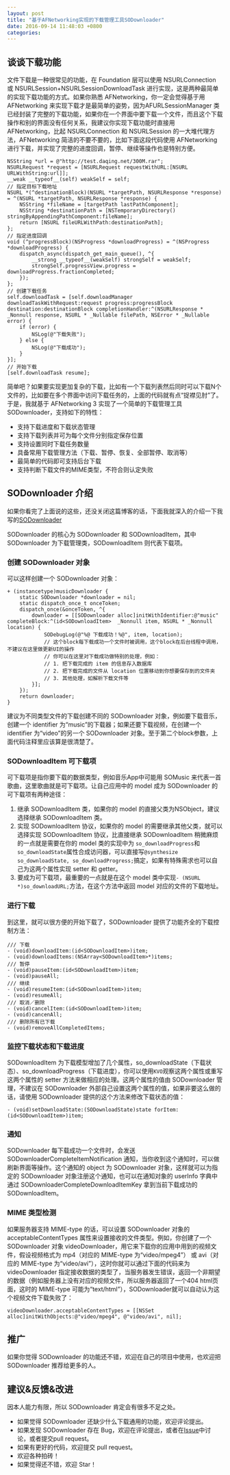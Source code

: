 ```yaml
---
layout: post
title: "基于AFNetworking实现的下载管理工具SODownloader"
date: 2016-09-14 11:48:03 +0800
categories:
---
```


## 谈谈下载功能

文件下载是一种很常见的功能，在 Foundation 层可以使用 NSURLConnection 或 NSURLSession+NSURLSessionDownloadTask 进行实现，这是两种最简单的实现下载功能的方式。如果你熟悉 AFNetworking，你一定会觉得基于用 AFNetworking 来实现下载才是最简单的姿势，因为AFURLSessionManager 类已经封装了完整的下载功能，如果你在一个界面中要下载一个文件，而且这个下载操作和别的界面没有任何关系，我建议你实现下载功能时直接用 AFNetworking，比起 NSURLConnection 和 NSURLSession 的一大堆代理方法，AFNetworking 简洁的不要不要的，比如下面这段代码使用 AFNetworking 进行下载，并实现了完整的进度回调，暂停、继续等操作也是特别方便。

```
NSString *url = @"http://test.daqing.net/300M.rar";
NSURLRequest *request = [NSURLRequest requestWithURL:[NSURL URLWithString:url]];
__weak __typeof__(self) weakSelf = self;
// 指定目标下载地址
NSURL *(^destinationBlock)(NSURL *targetPath, NSURLResponse *response) = ^(NSURL *targetPath, NSURLResponse *response) {
    NSString *fileName = [targetPath lastPathComponent];
    NSString *destinationPath = [NSTemporaryDirectory() stringByAppendingPathComponent:fileName];
    return [NSURL fileURLWithPath:destinationPath];
};
// 指定进度回调
void (^progressBlock)(NSProgress *downloadProgress) = ^(NSProgress *downloadProgress) {
    dispatch_async(dispatch_get_main_queue(), ^{
        __strong __typeof__(weakSelf) strongSelf = weakSelf;
        strongSelf.progressView.progress = downloadProgress.fractionCompleted;
    });
};
// 创建下载任务
self.downloadTask = [self.downloadManager downloadTaskWithRequest:request progress:progressBlock destination:destinationBlock completionHandler:^(NSURLResponse * _Nonnull response, NSURL * _Nullable filePath, NSError * _Nullable error) {
    if (error) {
        NSLog(@"下载失败");
    } else {
        NSLog(@"下载成功");
    }
}];
// 开始下载
[self.downloadTask resume];
```

简单吧？如果要实现更加复杂的下载，比如有一个下载列表然后同时可以下载N个文件的，比如要在多个界面中访问下载任务的，上面的代码就有点“捉襟见肘”了。于是，我就基于 AFNetworking 3 实现了一个简单的下载管理工具 SODownloader，支持如下的特性：

* 支持下载进度和下载状态管理
* 支持下载列表并可为每个文件分别指定保存位置
* 支持设置同时下载任务数量
* 具备常用下载管理方法（下载、暂停、恢复、全部暂停、取消等）
* 最简单的代码即可支持后台下载
* 支持判断下载文件的MIME类型，不符合则认定失败

## SODownloader 介绍

如果你看完了上面说的这些，还没关闭这篇博客的话，下面我就深入的介绍一下我写的[SODownloader](https://github.com/scfhao/SODownloader)

SODownloader 的核心为 SODownloader 和 SODownloadItem，其中SODownloader 为下载管理类，SODownloadItem 则代表下载项。

### 创建 SODownloader 对象

可以这样创建一个 SODownloader 对象：

```
+ (instancetype)musicDownloader {
    static SODownloader *downloader = nil;
    static dispatch_once_t onceToken;
    dispatch_once(&onceToken, ^{
        downloader = [[SODownloader alloc]initWithIdentifier:@"music" completeBlock:^(id<SODownloadItem>  _Nonnull item, NSURL * _Nonnull location) {
            SODebugLog(@"%@ 下载成功！%@", item, location);
            // 这个block每下载成功一个文件时被调用，这个block在后台线程中调用，不建议在这里做更新UI的操作
            // 你可以在这里对下载成功做特别的处理，例如：
            // 1. 把下载完成的 item 的信息存入数据库
            // 2. 把下载完成的文件从 location 位置移动到你想要保存到的文件夹
            // 3. 其他处理，如解析下载文件等
        }];
    });
    return downloader;
}
```

建议为不同类型文件的下载创建不同的 SODownloader 对象，例如要下载音乐，创建一个 identifier 为“music”的下载器；如果还要下载视频，在创建一个 identifier 为“video”的另一个 SODownloader 对象。至于第二个block参数，上面代码注释里应该算是很清楚了。

### SODownloadItem 可下载项

可下载项是指你要下载的数据类型，例如音乐App中可能用 SOMusic 来代表一首歌曲，这里歌曲就是可下载项。让自己应用中的 model 成为 SODownloader 的可下载项有两种途径：

1. 继承 SODownloadItem 类，如果你的 model 的直接父类为NSObject，建议选择继承 SODownloadItem 类。
2. 实现 SODownloadItem 协议，如果你的 model 的需要继承其他父类，就可以选择实现 SODownloadItem 协议，比直接继承 SODownloadItem 稍微麻烦的一点就是需要在你的 model 类的实现中为 `so_downloadProgress`和`so_downloadState`属性合成访问器，可以直接写`@synthesize so_downloadState, so_downloadProgress;`搞定，如果有特殊需求也可以自己为这两个属性实现 setter 和 getter。
3. 要成为可下载项，最重要的一点就是在这个 model 类中实现`- (NSURL *)so_downloadURL;`方法，在这个方法中返回 model 对应的文件的下载地址。

### 进行下载

到这里，就可以很方便的开始下载了，SODownloader 提供了功能齐全的下载控制方法：

```
/// 下载
- (void)downloadItem:(id<SODownloadItem>)item;
- (void)downloadItems:(NSArray<SODownloadItem>*)items;
/// 暂停
- (void)pauseItem:(id<SODownloadItem>)item;
- (void)pauseAll;
/// 继续
- (void)resumeItem:(id<SODownloadItem>)item;
- (void)resumeAll;
/// 取消／删除
- (void)cancelItem:(id<SODownloadItem>)item;
- (void)cancenAll;
/// 删除所有已下载
- (void)removeAllCompletedItems;
```

### 监控下载状态和下载进度

SODownloadItem 为下载模型增加了几个属性，so_downloadState（下载状态）、so_downloadProgress（下载进度），你可以使用`KVO`观察这两个属性或重写这两个属性的 setter 方法来做相应的处理。这两个属性的值由 SODownloader 管理，不建议在 SODownloader 外部自己设置这两个属性的值，如果非要这么做的话，请使用 SODownloader 提供的这个方法来修改下载状态的值：

```
- (void)setDownloadState:(SODownloadState)state forItem:(id<SODownloadItem>)item;
```

### 通知

SODownloader 每下载成功一个文件时，会发送 SODownloaderCompleteItemNotification 通知，当你收到这个通知时，可以做刷新界面等操作。这个通知的 object 为 SODownloader 对象，这样就可以为指定的 SODownloader 对象注册这个通知，也可以在通知对象的 userInfo 字典中通过 SODownloaderCompleteDownloadItemKey 拿到当前下载成功的 SODownloadItem。

### MIME 类型检测

如果服务器支持 MIME-type 的话，可以设置 SODownloader 对象的 acceptableContentTypes 属性来设置接收的文件类型。例如，你创建了一个 SODownloader 对象 videoDownloader，用它来下载你的应用中用到的视频文件，假设视频格式为 mp4（对应的 MIME-type 为“video/mpeg4”） 或 avi（对应的 MIME-type 为“video/avi”），这时你就可以通过下面的代码来为 videoDownloader 指定接收数据的类型了，当服务器发生错误，返回一个非期望的数据（例如服务器上没有对应的视频文件，所以服务器返回了一个404 html页面，这时的 MIME-type 可能为“text/html”），SODownloader就可以自动认为这个视频文件下载失败了：

```
videoDownloader.acceptableContentTypes = [[NSSet alloc]initWithObjects:@"video/mpeg4", @"video/avi", nil];
```

## 推广

如果你觉得 SODownloader 的功能还不错，欢迎在自己的项目中使用，也欢迎把 SODownloader 推荐给更多的人。

## 建议&反馈&改进

因本人能力有限，所以 SODownloader 肯定会有很多不足之处。

* 如果觉得 SODownloader 还缺少什么下载通用的功能，欢迎评论提出。
* 如果发现 SODownloader 存在 Bug，欢迎在评论提出，或者在[Issue](https://github.com/scfhao/SODownloader/issues)中讨论，或者提交pull request。
* 如果有更好的代码，欢迎提交 pull request。
* 欢迎各种拍砖！
* 如果觉得还不错，欢迎 Star！

